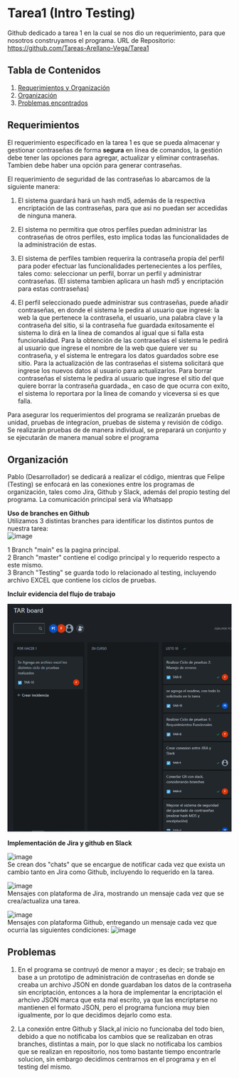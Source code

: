 # Tarea1 (Intro Testing)
Github dedicado a tarea 1 en la cual se nos dio un requerimiento, para que nosotros construyamos el programa.
URL de Repositorio: https://github.com/Tareas-Arellano-Vega/Tarea1

## Tabla de Contenidos

1. [Requerimientos y Organización](#Requerimientos)
2. [Organización](#Organización)
3. [Problemas encontrados](#Problemas)

## Requerimientos

El requerimiento especificado en la tarea 1 es que se pueda almacenar y gestionar contraseñas de forma **segura** en línea de comandos, la gestión debe tener las opciones para agregar, actualizar y eliminar contraseñas. Tambien debe haber una opción para generar contraseñas.

El requerimiento de seguridad de las contraseñas lo abarcamos de la siguiente manera:

1. El sistema guardará hará un hash md5, además de la respectiva encriptación de las contraseñas, para que asi no puedan ser accedidas de ninguna manera.

2. El sistema no permitira que otros perfiles puedan administrar las contraseñas de otros perfiles, esto implica todas las funcionalidades de la administración de estas.

3. El sistema de perfiles tambien requerira la contraseña propia del perfil para poder efectuar las funcionalidades pertenecientes a los perfiles, tales como: seleccionar un perfil, borrar un perfil y administrar contraseñas. (El sistema tambien aplicara un hash md5 y encriptación para estas contraseñas)

4. El perfil seleccionado puede administrar sus contraseñas, puede añadir contraseñas, en donde el sistema le pedira al usuario que ingresé: la web la que pertenece la contraseña, el usuario, una palabra clave y la contraseña del sitio, si la contraseña fue guardada exitosamente el sistema lo dirá en la línea de comandos al igual que si falla esta funcionalidad. Para la obtención de las contraseñas el sistema le pedirá al usuario que ingrese el nombre de la web que quiere ver su contraseña, y el sistema le entregara los datos guardados sobre ese sitio. Para la actualización de las contraseñas el sistema solicitará que ingrese los nuevos datos al usuario para actualizarlos. Para borrar contraseñas el sistema le pedira al usuario que ingrese el sitio del que quiere borrar la contraseña guardada., en caso de que ocurra con exito, el sistema lo reportara por la linea de comando y viceversa si es que falla.

Para asegurar los requerimientos del programa se realizarán pruebas de unidad, pruebas de integracíon, pruebas de sistema y revisión de código. Se realizarán pruebas de de manera individual, se preparará un conjunto y se ejecutarán de manera manual sobre el programa

## Organización

Pablo (Desarrollador) se dedicará a realizar el código, mientras que Felipe (Testing) se enfocará en las conexiones entre los programas de organización, tales como Jira, Github y Slack, además del propio testing del programa. La comunicación principal será vía Whatsapp  

**Uso de branches en Github**  
Utilizamos 3 distintas branches para identificar los distintos puntos de nuestra tarea:  
![image](https://github.com/Tareas-Arellano-Vega/Tarea1/assets/83191288/03413eb6-1e6f-40b6-85c5-0977d843b2e6)

1 Branch "main" es la pagina principal.  
2 Branch "master" contiene el codigo principal y lo requerido respecto a este mismo.  
3 Branch "Testing" se guarda todo lo relacionado al testing, incluyendo archivo EXCEL que contiene los ciclos de pruebas.


**Incluir evidencia del flujo de trabajo**

![Evidencia del flujo de trabajo](imagenes/image.PNG)

**Implementación de Jira y github en Slack**

![image](https://github.com/Tareas-Arellano-Vega/Tarea1/assets/83191288/9f976c78-2aa4-46f9-8f24-aa8d8eb74d52)  
Se crean dos "chats" que se encargue de notificar cada vez que exista un cambio tanto en Jira como Github, incluyendo lo requerido en la tarea.

![image](https://github.com/Tareas-Arellano-Vega/Tarea1/assets/83191288/e630bad2-44e1-4077-b4cd-f7bfefd58045)  
Mensajes con plataforma de Jira, mostrando un mensaje cada vez que se crea/actualiza una tarea.

![image](https://github.com/Tareas-Arellano-Vega/Tarea1/assets/83191288/fdbf9a65-5f50-4126-8fed-6caca2b95790)  
Mensajes con plataforma Github, entregando un mensaje cada vez que ocurria las siguientes condiciones:
![image](https://github.com/Tareas-Arellano-Vega/Tarea1/assets/83191288/eb105c40-bf84-4dc7-a97b-584e4e06cee3)  


## Problemas

1. En el programa se contruyó de menor a mayor ; es decir; se trabajo en base a un prototipo de administración de contraseñas en donde se creaba un archivo JSON en donde guardaban los datos de la contraseña sin encriptación, entonces a la hora de implementar la encriptación el arhcivo JSON marca que esta mal escrito, ya que las encriptarse no mantienen el formato JSON, pero el programa funciona muy bien igualmente, por lo que decidimos dejarlo como esta.

2. La conexión entre Github y Slack,al inicio no funcionaba del todo bien, debido a que no notificaba los cambios que se realizaban en otras branches, distintas a main, por lo que slack no notificaba los cambios que se realizan en repositorio, nos tomo bastante tiempo encontrarle solucion, sin embargo decidimos centrarnos en el programa y en el testing del mismo.


